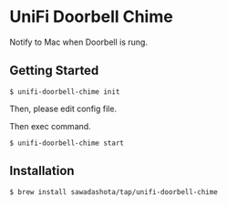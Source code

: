 UniFi Doorbell Chime
===

Notify to Mac when Doorbell is rung.

Getting Started
---

```
$ unifi-doorbell-chime init
```

Then, please edit config file.

Then exec command.

```
$ unifi-doorbell-chime start
```

Installation
---

```
$ brew install sawadashota/tap/unifi-doorbell-chime
```
